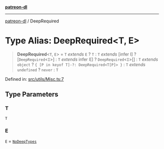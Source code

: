 [**patreon-dl**](../README.md)

***

[patreon-dl](../README.md) / DeepRequired

# Type Alias: DeepRequired\<T, E\>

> **DeepRequired**\<`T`, `E`\> = `T` *extends* `E` ? `T` : `T` *extends* \[infer I\] ? \[`DeepRequired`\<`I`\>\] : `T` *extends* infer I[] ? `DeepRequired`\<`I`\>[] : `T` *extends* `object` ? `{ [P in keyof T]-?: DeepRequired<T[P]> }` : `T` *extends* `undefined` ? `never` : `T`

Defined in: [src/utils/Misc.ts:7](https://github.com/patrickkfkan/patreon-dl/blob/564e431e409ad640819c7b5ad600451c2bd07930/src/utils/Misc.ts#L7)

## Type Parameters

### T

`T`

### E

`E` = [`NoDeepTypes`](NoDeepTypes.md)
